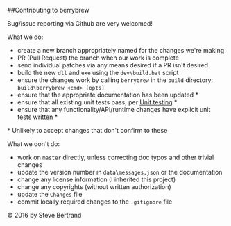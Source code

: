 ##Contributing to berrybrew

Bug/issue reporting via Github are very welcomed!

What we do:

- create a new branch appropriately named for the changes we're making
- PR (Pull Request) the branch when our work is complete
- send individual patches via any means desired if a PR isn't desired
- build the new `dll` and `exe` using the `dev\build.bat` script
- ensure the changes work by calling `berrybrew` in the `build` directory: `build\berrybrew <cmd> [opts]`
- ensure that the appropriate documentation has been updated *
- ensure that all existing unit tests pass, per [Unit testing](https://github.com/stevieb9/berrybrew/blob/master/doc/Unit%20Testing.md) *
- ensure that any functionality/API/runtime changes have explicit unit tests written *

\* Unlikely to accept changes that don't confirm to these

What we don't do:

- work on `master` directly, unless correcting doc typos and other trivial changes
- update the version number in `data\messages.json` or the documentation
- change any license information (I inherited this project)
- change any copyrights (without written authorization)
- update the `Changes` file
- commit locally required changes to the `.gitignore` file

&copy; 2016 by Steve Bertrand 
